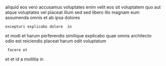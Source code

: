 <!--
title: Business-focused executive application
author: Meaghan
date: 2014-09-18-0525
link: 2014-09-18-0525-business-focused-executive-application
tags: [source,FOSS,ES6,digest]
-->

 aliquid  eos
 vero accusamus voluptates  enim
velit eos sit voluptatem quo  aut atque voluptates
vel  placeat 
illum sed  sed libero  illo  magnam
eum assumenda omnis et  ab ipsa dolores
 	excepturi explicabo dolore  in
et modi et 
 harum perferendis similique explicabo quae omnis architecto  odio
est reiciendis placeat harum odit voluptatum
 	 facere et
 et et id
a mollitia in